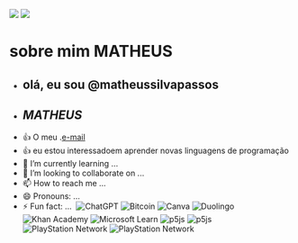 <!---comentários --->
![](https://media.tenor.com/lefd7RgvWWUAAAAM/sonic-the-hedgehog-meme.gif)
![](https://media.tenor.com/REOZA7Jxek8AAAAM/football.gif)
# sobre mim **MATHEUS**
- ## **olá, eu sou @matheussilvapassos**
- ## *MATHEUS*
- :+1: O meu .[e-mail](silva.passos.matheus@escola.pr.gov.br)
- :+1: eu estou interessadoem aprender novas linguagens de programação 
- 🌱 I’m currently learning ...
- 💞️ I’m looking to collaborate on ...
- 📫 How to reach me ...
- 😄 Pronouns: ...
- ⚡ Fun fact: ...
![]()
![ChatGPT](https://img.shields.io/badge/chatGPT-74aa9c?style=for-the-badge&logo=openai&logoColor=white)
![Bitcoin](https://img.shields.io/badge/Bitcoin-000?style=for-the-badge&logo=bitcoin&logoColor=white)
![Canva](https://img.shields.io/badge/Canva-%2300C4CC.svg?style=for-the-badge&logo=Canva&logoColor=white)
![Duolingo](https://img.shields.io/badge/Duolingo-%234DC730.svg?style=for-the-badge&logo=Duolingo&logoColor=white)
![Khan Academy](https://img.shields.io/badge/KhanAcademy-%2314BF96.svg?style=for-the-badge&logo=KhanAcademy&logoColor=white)
![Microsoft Learn](https://img.shields.io/badge/Microsoft_Learn-258ffa?style=for-the-badge&logo=microsoft&logoColor=white)
![p5js](https://img.shields.io/badge/p5.js-ED225D?style=for-the-badge&logo=p5.js&logoColor=FFFFFF)
![p5js](https://img.shields.io/badge/p5.js-ED225D?style=for-the-badge&logo=p5.js&logoColor=FFFFFF)
![PlayStation Network](https://img.shields.io/badge/PSN-%230070D1.svg?style=for-the-badge&logo=Playstation&logoColor=white)
![PlayStation Network](https://img.shields.io/badge/PSN-%230070D1.svg?style=for-the-badge&logo=Playstation&logoColor=white)
<!---
comentario
--->
